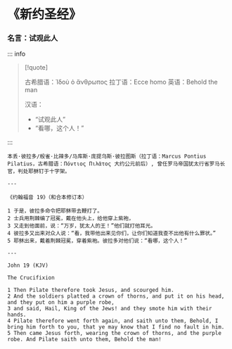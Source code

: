 # 《新约圣经》

### 名言：试观此人

::: info

> [!quote]
>
> 古希腊语：Ἰδοὺ ὁ ἄνθρωπος
> 拉丁语：Ecce homo
> 英语：Behold the man
>
> 汉语：
> - “试观此人”
> - “看哪，这个人！”

:::

```
本丢·彼拉多/般雀·比辣多/马库斯·庞提乌斯·彼拉图斯（拉丁语：Marcus Pontius Pilatius，古希腊语：Πόντιος Πιλᾶτος 大约公元前后）, 曾任罗马帝国犹太行省罗马长官，判处耶稣钉于十字架。

---

《约翰福音 19》（和合本修订本）

1 于是，彼拉多命令把耶稣带去鞭打了。
2 士兵用荆棘编了冠冕，戴在他头上，给他穿上紫袍，
3 又走到他面前，说：“万岁，犹太人的王！”他们就打他耳光。
4 彼拉多又出来对众人说：“看，我带他出来见你们，让你们知道我查不出他有什么罪状。”
5 耶稣出来，戴着荆棘冠冕，穿着紫袍。彼拉多对他们说：“看哪，这个人！”

---

John 19 (KJV)

The Crucifixion

1 Then Pilate therefore took Jesus, and scourged him.
2 And the soldiers platted a crown of thorns, and put it on his head, and they put on him a purple robe,
3 and said, Hail, King of the Jews! and they smote him with their hands.
4 Pilate therefore went forth again, and saith unto them, Behold, I bring him forth to you, that ye may know that I find no fault in him.
5 Then came Jesus forth, wearing the crown of thorns, and the purple robe. And Pilate saith unto them, Behold the man!
```
